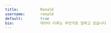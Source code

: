 ```yaml
---
title:          Ronald
username:       ronald
default:        true
bio:            데이터 다루는 무언가로 일하고 있습니다
---
```

